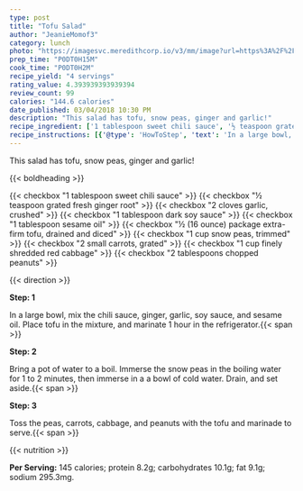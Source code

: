 ```yaml
---
type: post
title: "Tofu Salad"
author: "JeanieMomof3"
category: lunch
photo: "https://imagesvc.meredithcorp.io/v3/mm/image?url=https%3A%2F%2Fimages.media-allrecipes.com%2Fuserphotos%2F8229092.jpg"
prep_time: "P0DT0H15M"
cook_time: "P0DT0H2M"
recipe_yield: "4 servings"
rating_value: 4.393939393939394
review_count: 99
calories: "144.6 calories"
date_published: 03/04/2018 10:30 PM
description: "This salad has tofu, snow peas, ginger and garlic!"
recipe_ingredient: ['1 tablespoon sweet chili sauce', '½ teaspoon grated fresh ginger root', '2 cloves garlic, crushed', '1 tablespoon dark soy sauce', '1 tablespoon sesame oil', '½ (16 ounce) package extra-firm tofu, drained and diced', '1 cup snow peas, trimmed', '2 small carrots, grated', '1 cup finely shredded red cabbage', '2 tablespoons chopped peanuts']
recipe_instructions: [{'@type': 'HowToStep', 'text': 'In a large bowl, mix the chili sauce, ginger, garlic, soy sauce, and sesame oil. Place tofu in the mixture, and marinate 1 hour in the refrigerator.\n'}, {'@type': 'HowToStep', 'text': 'Bring a pot of water to a boil. Immerse the snow peas in the boiling water for 1 to 2 minutes, then immerse in a a bowl of cold water. Drain, and set aside.\n'}, {'@type': 'HowToStep', 'text': 'Toss the peas, carrots, cabbage, and peanuts with the tofu and marinade to serve.\n'}]
---
```


This salad has tofu, snow peas, ginger and garlic! 

{{< boldheading >}}

{{< checkbox "1 tablespoon sweet chili sauce" >}}
{{< checkbox "½ teaspoon grated fresh ginger root" >}}
{{< checkbox "2 cloves garlic, crushed" >}}
{{< checkbox "1 tablespoon dark soy sauce" >}}
{{< checkbox "1 tablespoon sesame oil" >}}
{{< checkbox "½ (16 ounce) package extra-firm tofu, drained and diced" >}}
{{< checkbox "1 cup snow peas, trimmed" >}}
{{< checkbox "2 small carrots, grated" >}}
{{< checkbox "1 cup finely shredded red cabbage" >}}
{{< checkbox "2 tablespoons chopped peanuts" >}}


{{< direction >}}

**Step: 1**

In a large bowl, mix the chili sauce, ginger, garlic, soy sauce, and sesame oil. Place tofu in the mixture, and marinate 1 hour in the refrigerator.{{< span >}}

**Step: 2**

Bring a pot of water to a boil. Immerse the snow peas in the boiling water for 1 to 2 minutes, then immerse in a a bowl of cold water. Drain, and set aside.{{< span >}}

**Step: 3**

Toss the peas, carrots, cabbage, and peanuts with the tofu and marinade to serve.{{< span >}}

{{< nutrition >}}

**Per Serving:** 145 calories; protein 8.2g; carbohydrates 10.1g; fat 9.1g; sodium 295.3mg.